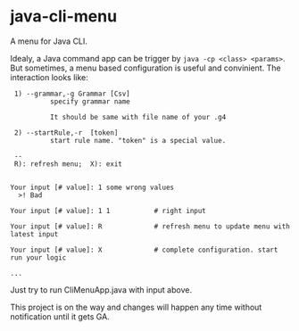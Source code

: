 # java-cli-menu
A menu for Java CLI.

Idealy, a Java command app can be trigger by ```java -cp <class> <params>```. But sometimes, a menu based configuration is useful and convinient. The interaction looks like:

```shell 1) --grammar,-g Grammar [Csv]           specify grammar name            It should be same with file name of your .g4   2) --startRule,-r  [token]           start rule name. &quot;token&quot; is a special value.   --  R): refresh menu;  X): exit   Your input [# value]: 1 some wrong values   &gt;! Bad
 1) --grammar,-g Grammar [Csv]
          specify grammar name

          It should be same with file name of your .g4

 2) --startRule,-r  [token]
          start rule name. "token" is a special value.

 --
 R): refresh menu;  X): exit


Your input [# value]: 1 some wrong values
  >! Bad

Your input [# value]: 1 1 			# right input

Your input [# value]: R 			# refresh menu to update menu with latest input

Your input [# value]: X				# complete configuration. start run your logic

...
```

Just try to run CliMenuApp.java with input above.

This project is on the way and changes will happen any time without notification until it gets GA.
